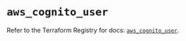 # `aws_cognito_user`

Refer to the Terraform Registry for docs: [`aws_cognito_user`](https://registry.terraform.io/providers/hashicorp/aws/5.85.0/docs/resources/cognito_user).
